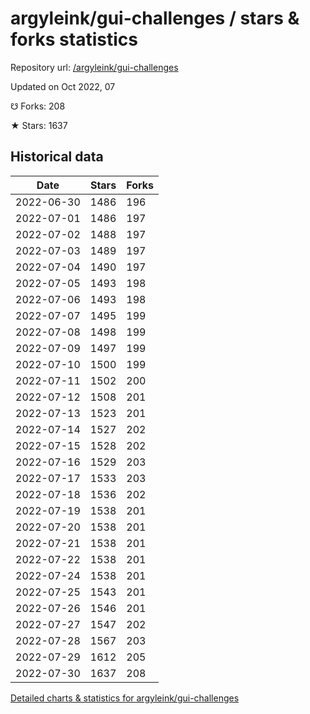 # argyleink/gui-challenges / stars & forks statistics

Repository url: [/argyleink/gui-challenges](https://github.com/argyleink/gui-challenges)

Updated on Oct 2022, 07

☋ Forks: 208

★ Stars: 1637

## Historical data
| Date | Stars | Forks |
|------|-------|-------|
| 2022-06-30 | 1486 | 196 | 
| 2022-07-01 | 1486 | 197 | 
| 2022-07-02 | 1488 | 197 | 
| 2022-07-03 | 1489 | 197 | 
| 2022-07-04 | 1490 | 197 | 
| 2022-07-05 | 1493 | 198 | 
| 2022-07-06 | 1493 | 198 | 
| 2022-07-07 | 1495 | 199 | 
| 2022-07-08 | 1498 | 199 | 
| 2022-07-09 | 1497 | 199 | 
| 2022-07-10 | 1500 | 199 | 
| 2022-07-11 | 1502 | 200 | 
| 2022-07-12 | 1508 | 201 | 
| 2022-07-13 | 1523 | 201 | 
| 2022-07-14 | 1527 | 202 | 
| 2022-07-15 | 1528 | 202 | 
| 2022-07-16 | 1529 | 203 | 
| 2022-07-17 | 1533 | 203 | 
| 2022-07-18 | 1536 | 202 | 
| 2022-07-19 | 1538 | 201 | 
| 2022-07-20 | 1538 | 201 | 
| 2022-07-21 | 1538 | 201 | 
| 2022-07-22 | 1538 | 201 | 
| 2022-07-24 | 1538 | 201 | 
| 2022-07-25 | 1543 | 201 | 
| 2022-07-26 | 1546 | 201 | 
| 2022-07-27 | 1547 | 202 | 
| 2022-07-28 | 1567 | 203 | 
| 2022-07-29 | 1612 | 205 | 
| 2022-07-30 | 1637 | 208 | 


[Detailed charts & statistics for argyleink/gui-challenges](https://reviewgithub.com/rep/argyleink/gui-challenges)
